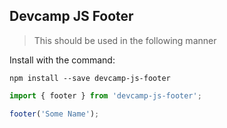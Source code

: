 ## Devcamp JS Footer

>This should be used in the following manner

Install with the command:

```
npm install --save devcamp-js-footer
```

```javascript
import { footer } from 'devcamp-js-footer';

footer('Some Name');
```